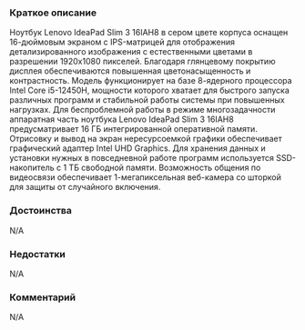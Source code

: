### **Краткое описание**
Ноутбук Lenovo IdeaPad Slim 3 16IAH8 в сером цвете корпуса оснащен 16-дюймовым экраном с IPS-матрицей для отображения детализированного изображения с естественными цветами в разрешении 1920x1080 пикселей. Благодаря глянцевому покрытию дисплея обеспечиваются повышенная цветонасыщенность и контрастность. Модель функционирует на базе 8-ядерного процессора Intel Core i5-12450H, мощности которого хватает для быстрого запуска различных программ и стабильной работы системы при повышенных нагрузках.  Для беспроблемной работы в режиме многозадачности аппаратная часть ноутбука Lenovo IdeaPad Slim 3 16IAH8 предусматривает 16 ГБ интегрированной оперативной памяти. Отрисовку и вывод на экран нересурсоемкой графики обеспечивает графический адаптер Intel UHD Graphics. Для хранения данных и установки нужных в повседневной работе программ используется SSD-накопитель с 1 ТБ свободной памяти. Возможность общения по видеосвязи обеспечивает 1-мегапиксельная веб-камера со шторкой для защиты от случайного включения.

### **Достоинства**
N/A

### **Недостатки**
N/A

### **Комментарий**
N/A
